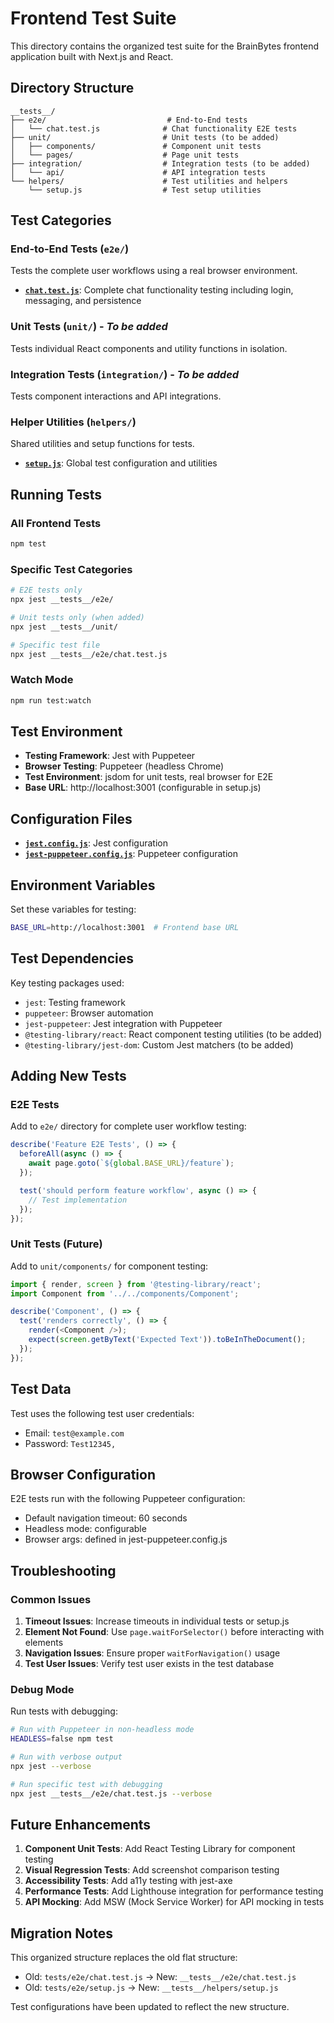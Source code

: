 # Frontend Test Suite

This directory contains the organized test suite for the BrainBytes frontend application built with Next.js and React.

## Directory Structure

```
__tests__/
├── e2e/                           # End-to-End tests
│   └── chat.test.js              # Chat functionality E2E tests
├── unit/                         # Unit tests (to be added)
│   ├── components/               # Component unit tests
│   └── pages/                    # Page unit tests
├── integration/                  # Integration tests (to be added)
│   └── api/                      # API integration tests
└── helpers/                      # Test utilities and helpers
    └── setup.js                  # Test setup utilities
```

## Test Categories

### End-to-End Tests (`e2e/`)
Tests the complete user workflows using a real browser environment.

- **[`chat.test.js`](e2e/chat.test.js)**: Complete chat functionality testing including login, messaging, and persistence

### Unit Tests (`unit/`) - *To be added*
Tests individual React components and utility functions in isolation.

### Integration Tests (`integration/`) - *To be added*
Tests component interactions and API integrations.

### Helper Utilities (`helpers/`)
Shared utilities and setup functions for tests.

- **[`setup.js`](helpers/setup.js)**: Global test configuration and utilities

## Running Tests

### All Frontend Tests
```bash
npm test
```

### Specific Test Categories
```bash
# E2E tests only
npx jest __tests__/e2e/

# Unit tests only (when added)
npx jest __tests__/unit/

# Specific test file
npx jest __tests__/e2e/chat.test.js
```

### Watch Mode
```bash
npm run test:watch
```

## Test Environment

- **Testing Framework**: Jest with Puppeteer
- **Browser Testing**: Puppeteer (headless Chrome)
- **Test Environment**: jsdom for unit tests, real browser for E2E
- **Base URL**: http://localhost:3001 (configurable in setup.js)

## Configuration Files

- **[`jest.config.js`](../jest.config.js)**: Jest configuration
- **[`jest-puppeteer.config.js`](../jest-puppeteer.config.js)**: Puppeteer configuration

## Environment Variables

Set these variables for testing:

```bash
BASE_URL=http://localhost:3001  # Frontend base URL
```

## Test Dependencies

Key testing packages used:

- `jest`: Testing framework
- `puppeteer`: Browser automation
- `jest-puppeteer`: Jest integration with Puppeteer
- `@testing-library/react`: React component testing utilities (to be added)
- `@testing-library/jest-dom`: Custom Jest matchers (to be added)

## Adding New Tests

### E2E Tests
Add to `e2e/` directory for complete user workflow testing:

```javascript
describe('Feature E2E Tests', () => {
  beforeAll(async () => {
    await page.goto(`${global.BASE_URL}/feature`);
  });

  test('should perform feature workflow', async () => {
    // Test implementation
  });
});
```

### Unit Tests (Future)
Add to `unit/components/` for component testing:

```javascript
import { render, screen } from '@testing-library/react';
import Component from '../../components/Component';

describe('Component', () => {
  test('renders correctly', () => {
    render(<Component />);
    expect(screen.getByText('Expected Text')).toBeInTheDocument();
  });
});
```

## Test Data

Test uses the following test user credentials:
- Email: `test@example.com`
- Password: `Test12345,`

## Browser Configuration

E2E tests run with the following Puppeteer configuration:
- Default navigation timeout: 60 seconds
- Headless mode: configurable
- Browser args: defined in jest-puppeteer.config.js

## Troubleshooting

### Common Issues

1. **Timeout Issues**: Increase timeouts in individual tests or setup.js
2. **Element Not Found**: Use `page.waitForSelector()` before interacting with elements
3. **Navigation Issues**: Ensure proper `waitForNavigation()` usage
4. **Test User Issues**: Verify test user exists in the test database

### Debug Mode

Run tests with debugging:

```bash
# Run with Puppeteer in non-headless mode
HEADLESS=false npm test

# Run with verbose output
npx jest --verbose

# Run specific test with debugging
npx jest __tests__/e2e/chat.test.js --verbose
```

## Future Enhancements

1. **Component Unit Tests**: Add React Testing Library for component testing
2. **Visual Regression Tests**: Add screenshot comparison testing
3. **Accessibility Tests**: Add a11y testing with jest-axe
4. **Performance Tests**: Add Lighthouse integration for performance testing
5. **API Mocking**: Add MSW (Mock Service Worker) for API mocking in tests

## Migration Notes

This organized structure replaces the old flat structure:

- Old: `tests/e2e/chat.test.js` → New: `__tests__/e2e/chat.test.js`
- Old: `tests/e2e/setup.js` → New: `__tests__/helpers/setup.js`

Test configurations have been updated to reflect the new structure.